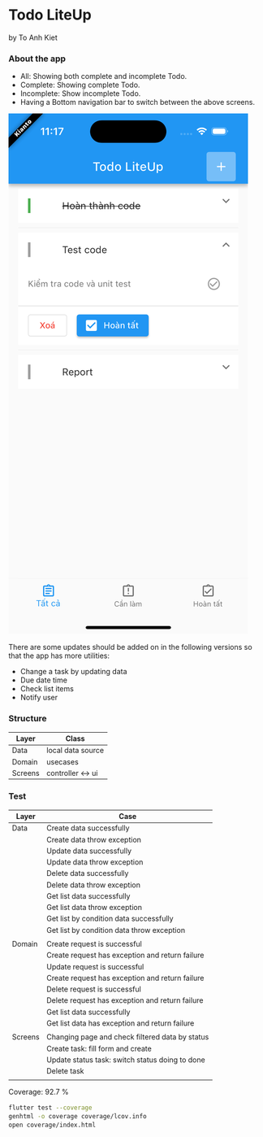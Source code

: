 # Todo LiteUp
by To Anh Kiet

### About the app
- All: Showing both complete and incomplete Todo.
- Complete: Showing complete Todo.
- Incomplete: Show incomplete Todo.
- Having a Bottom navigation bar to switch between the above screens.

![screenshot.png](assets%2Fscreenshot.png)

There are some updates should be added on in the following versions so that the app has more utilities:
- Change a task by updating data
- Due date time
- Check list items
- Notify user

### Structure
| Layer   | Class             |
|---------|-------------------|
| Data    | local data source |
| Domain  | usecases          |
| Screens | controller <-> ui |

### Test
| Layer   | Case                                            |
|---------|-------------------------------------------------|
| Data    | Create data successfully                        |
|         | Create data throw exception                     |
|         | Update data successfully                        |
|         | Update data throw exception                     |
|         | Delete data successfully                        |
|         | Delete data throw exception                     |
|         | Get list data successfully                      |
|         | Get list data throw exception                   |
|         | Get list by condition data successfully         |
|         | Get list by condition data throw exception      |
|         |                                                 |
| Domain  | Create request is successful                    |
|         | Create request has exception and return failure |
|         | Update request is successful                    |
|         | Create request has exception and return failure |
|         | Delete request is successful                    |
|         | Delete request has exception and return failure |
|         | Get list data successfully                      |
|         | Get list data has exception and return failure  |
|         |                                                 |
| Screens | Changing page and check filtered data by status |
|         | Create task: fill form and create               |
|         | Update status task: switch status doing to done |
|         | Delete task                                     |
|         |                                                 |

Coverage: 92.7 %
```bash
flutter test --coverage
genhtml -o coverage coverage/lcov.info
open coverage/index.html
```

